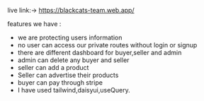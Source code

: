 live link:-> https://blackcats-team.web.app/


features we have :
* we are protecting users information 
* no user can access our private routes without login or signup
* there are different dashboard for buyer,seller and admin
* admin can delete any buyer and seller
* seller can add a product 
* Seller can advertise their products
* buyer can pay through stripe
* I have used tailwind,daisyui,useQuery.

